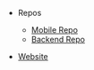 <!-- _navbar.md -->


* Repos
	* [Mobile Repo](https://github.com/SarinSwift/Savai)
	* [Backend Repo](https://github.com/RinniSwift/BackendAPI)

* [Website](https://savai.co/)
